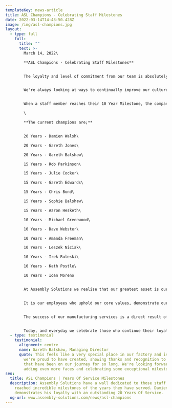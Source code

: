 ```yaml
---
templateKey: news-article
title: ASL Champions - Celebrating Staff Milestones
date: 2022-03-14T14:43:50.428Z
image: /img/asl-champions.jpg
layout:
  - type: full
    full:
      title: ""
      text: >-
        March 14, 2022\

        **ASL Champions - Celebrating Staff Milestones**


        The loyalty and level of commitment from our team is absolutely outstanding and so high that we have created a feature wall representing staff who have reached 10 Years (or more) service.


        We're always looking at ways to continually improve our culture and when reflecting on how we celebrate a staff milestone, we had the idea to dedicate a wall to those who had served 10 years or more.


        When a staff member reaches their 10 Year Milestone, the company is pleased they're gifted with a Voucher, bottle of Bubbly and Chocolate Hamper. We also arrange a Domino's Delivery or Carrs Pasties Delivery at dinner time on the day, for all the team to enjoy - this goes down a treat!\

        \

        **The current champions are;**


        20 Years - Damien Walsh\

        20 Years - Gareth Jones\

        20 Years - Gareth Balshaw\

        15 Years - Rob Parkinson\

        15 Years - Julie Cocker\

        15 Years - Gareth Edwards\

        15 Years - Chris Bond\

        15 Years - Sophie Balshaw\

        15 Years - Aaron Hesketh\

        10 Years - Michael Greenwood\

        10 Years - Dave Webster\

        10 Years - Amanda Freeman\

        10 Years - Leszek Niciak\

        10 Years - Irek Ruleski\

        10 Years - Kath Postle\

        10 Years - Ioan Moreno


        At Assembly Solutions we realise that our greatest asset is our employees and it's with immense pride to see so many that have reached significant years of service milestones.


        It is our employees who uphold our core values, demonstrate our vision and deliver an excellent customer service in all areas of our [cable assembly](/cable-assembly), [wiring harness](/wiring-harness) and [control panel manufacturing](/control-panels).


        The success of our manufacturing services is a direct result of teams efforts and dedication. Their commitment to quality and their effort to work well with the team and keep aligned to the family values, is of upmost importance to the companies future.


        Today, and everyday we celebrate those who continue their loyalty and commitment to our success, and we look forward to seeing many more ASL Champions on the wall.
  - type: testimonial
    testimonial:
      alignment: centre
      name: Gareth Balshaw, Managing Director
      quote: This feels like a very special place in our factory and is a feature
        we're proud to have created, showing thanks and recognition to those
        that have been on our journey for so long. We're looking forward to
        adding even more faces and celebrating some exceptional milestones
seo:
  title: ASL Champions | Years Of Service Milestones
  description: Assembly Solutions have a wall dedicated to those staff who have
    reached incredible milestones of the years they have served. Damien Walsh
    demonstrates his loyalty with an outstanding 20 Years Of Service.
  og-url: www.assembly-solutions.com/news/asl-champions
---
```

